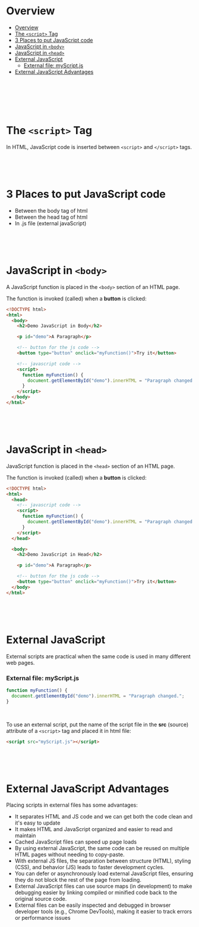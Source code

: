# Overview

- [Overview](#overview)
- [The `<script>` Tag](#the-script-tag)
- [3 Places to put JavaScript code](#3-places-to-put-javascript-code)
- [JavaScript in `<body>`](#javascript-in-body)
- [JavaScript in `<head>`](#javascript-in-head)
- [External JavaScript](#external-javascript)
    - [External file: myScript.js](#external-file-myscriptjs)
- [External JavaScript Advantages](#external-javascript-advantages)

&nbsp;

&nbsp;

&nbsp;

# The `<script>` Tag

In HTML, JavaScript code is inserted between `<script>` and `</script>` tags.

&nbsp;

&nbsp;

# 3 Places to put JavaScript code

- Between the body tag of html
- Between the head tag of html
- In .js file (external javaScript)

&nbsp;

&nbsp;

# JavaScript in `<body>`

A JavaScript function is placed in the `<body>` section of an HTML page.

The function is invoked (called) when a **button** is clicked:

```html
<!DOCTYPE html>
<html>
  <body>
    <h2>Demo JavaScript in Body</h2>

    <p id="demo">A Paragraph</p>

    <!-- button for the js code -->
    <button type="button" onclick="myFunction()">Try it</button>

    <!-- javascript code -->
    <script>
      function myFunction() {
        document.getElementById("demo").innerHTML = "Paragraph changed.";
      }
    </script>
  </body>
</html>
```

&nbsp;

&nbsp;

# JavaScript in `<head>`

JavaScript function is placed in the `<head>` section of an HTML page.

The function is invoked (called) when a **button** is clicked:

```html
<!DOCTYPE html>
<html>
  <head>
    <!-- javascript code -->
    <script>
      function myFunction() {
        document.getElementById("demo").innerHTML = "Paragraph changed.";
      }
    </script>
  </head>

  <body>
    <h2>Demo JavaScript in Head</h2>

    <p id="demo">A Paragraph</p>

    <!-- button for the js code -->
    <button type="button" onclick="myFunction()">Try it</button>
  </body>
</html>
```

&nbsp;

&nbsp;

# External JavaScript

External scripts are practical when the same code is used in many different web pages.

### External file: myScript.js

```js
function myFunction() {
  document.getElementById("demo").innerHTML = "Paragraph changed.";
}
```

&nbsp;

To use an external script, put the name of the script file in the **src** (source) attribute of a `<script>` tag and placed it in html file:

```html
<script src="myScript.js"></script>
```

&nbsp;

&nbsp;

# External JavaScript Advantages

Placing scripts in external files has some advantages:

- It separates HTML and JS code and we can get both the code clean and it's easy to update
- It makes HTML and JavaScript organized and easier to read and maintain
- Cached JavaScript files can speed up page loads
- By using external JavaScript, the same code can be reused on multiple HTML pages without needing to copy-paste.
- With external JS files, the separation between structure (HTML), styling (CSS), and behavior (JS) leads to faster development cycles.
- You can defer or asynchronously load external JavaScript files, ensuring they do not block the rest of the page from loading.
- External JavaScript files can use source maps (in development) to make debugging easier by linking compiled or minified code back to the original source code.
- External files can be easily inspected and debugged in browser developer tools (e.g., Chrome DevTools), making it easier to track errors or performance issues
